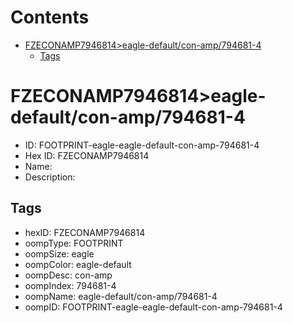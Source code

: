 



Contents
========

* [FZECONAMP7946814>eagle-default/con-amp/794681-4](#fzeconamp7946814eagle-defaultcon-amp794681-4)
	* [Tags](#tags)

# FZECONAMP7946814>eagle-default/con-amp/794681-4

- ID: FOOTPRINT-eagle-eagle-default-con-amp-794681-4
- Hex ID: FZECONAMP7946814
- Name: 
- Description: 

## Tags

- hexID: FZECONAMP7946814
- oompType: FOOTPRINT
- oompSize: eagle
- oompColor: eagle-default
- oompDesc: con-amp
- oompIndex: 794681-4
- oompName: eagle-default/con-amp/794681-4
- oompID: FOOTPRINT-eagle-eagle-default-con-amp-794681-4
